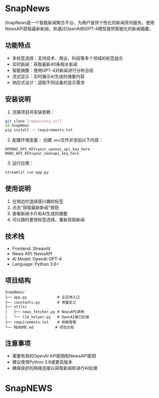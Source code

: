 # SnapNews

SnapNews是一个智能新闻聚合平台，为用户提供个性化的新闻资讯服务。使用NewsAPI获取最新新闻，并通过OpenAI的GPT-4模型提供智能化的新闻摘要。

## 功能特点

- 多标签选择：支持技术、商业、科技等多个领域的标签组合
- 实时新闻：获取最新40条相关新闻
- 智能摘要：使用GPT-4对新闻进行分析总结
- 流式显示：实时展示AI生成的摘要内容
- 响应式设计：适配不同设备的显示需求

## 安装说明

1. 克隆项目并安装依赖：
```bash
git clone [repository_url]
cd SnapNews
pip install -r requirements.txt
```

2. 配置环境变量：
创建`.env`文件并添加以下内容：
```
OPENAI_API_KEY=your_openai_api_key_here
NEWS_API_KEY=your_newsapi_key_here
```

3. 运行应用：
```bash
streamlit run app.py
```

## 使用说明

1. 在侧边栏选择感兴趣的标签
2. 点击"获取最新新闻"按钮
3. 查看新闻卡片和AI生成的摘要
4. 可以随时更改标签选择，重新获取新闻

## 技术栈

- Frontend: Streamlit
- News API: NewsAPI
- AI Model: OpenAI GPT-4
- Language: Python 3.8+

## 项目结构

```
SnapNews/
├── app.py              # 主应用入口
├── constants.py        # 常量定义
├── utils/
│   ├── news_fetcher.py # NewsAPI调用
│   └── llm_helper.py   # OpenAI接口封装
├── requirements.txt    # 依赖管理
└── README.md          # 项目文档
```

## 注意事项

- 需要有效的OpenAI API密钥和NewsAPI密钥
- 建议使用Python 3.8或更高版本
- 确保良好的网络连接以获取新闻和进行AI处理
# SnapNEWS
